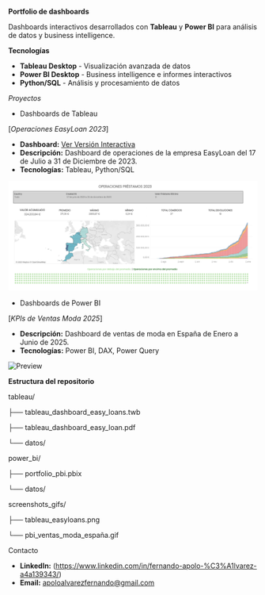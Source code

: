 **Portfolio de dashboards**

Dashboards interactivos desarrollados con **Tableau** y **Power BI** para análisis de datos y business intelligence.

**Tecnologías**

- **Tableau Desktop** - Visualización avanzada de datos
- **Power BI Desktop** - Business intelligence e informes interactivos
- **Python/SQL** - Análisis y procesamiento de datos

*Proyectos*

- Dashboards de Tableau

[*Operaciones EasyLoan 2023*]
- **Dashboard:** [Ver Versión Interactiva](https://public.tableau.com/views/PRACTICA_TABLEAU_FERNANDO_APOLO/Dashboard1?:language=es-ES&:sid=&:redirect=auth&:display_count=n&:origin=viz_share_link)
- **Descripción:** Dashboard de operaciones de la empresa EasyLoan del 17 de Julio a 31 de Diciembre de 2023.
- **Tecnologías:** Tableau, Python/SQL

![Preview](screenshots_gifs/tableau_easyloans.png)

- Dashboards de Power BI

[*KPIs de Ventas Moda 2025*]
- **Descripción:** Dashboard de ventas de moda en España de Enero a Junio de 2025.
- **Tecnologías:** Power BI, DAX, Power Query

![Preview](screenshots_gifs/pbi_ventas_moda_españa.gif)

**Estructura del repositorio**

tableau/

├── tableau_dashboard_easy_loans.twb

├── tableau_dashboard_easy_loan.pdf

└── datos/

power_bi/

├── portfolio_pbi.pbix

└── datos/

screenshots_gifs/

├── tableau_easyloans.png

└── pbi_ventas_moda_españa.gif

Contacto

- **LinkedIn:** (https://www.linkedin.com/in/fernando-apolo-%C3%A1lvarez-a4a139343/)
- **Email:** apoloalvarezfernando@gmail.com
